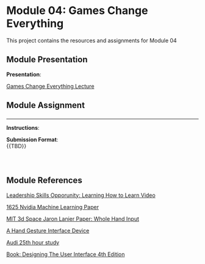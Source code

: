 # Module 04: Games Change Everything

This project contains the resources and assignments for Module 04


## Module Presentation

**Presentation**:
<br>

[Games Change Everything Lecture](https://eagleonline.hccs.edu/courses/303292/files/78772135?module_item_id=20937031)

## Module Assignment 


### 
<hr>



**Instructions**:



**Submission Format**:<br>
{{TBD}}
 
### 
<br>

## Module References
[Leadership Skills Opporunity: Learning How to Learn Video](https://www.youtube.com/watch?v=vd2dtkMINIw)

[1625 Nvidia Machine Learning Paper](https://eagleonline.hccs.edu/courses/303292/files/78771571?module_item_id=20937048)

[MIT 3d Space Jaron Lanier Paper: Whole Hand Input](https://eagleonline.hccs.edu/courses/303292/files/78771971?module_item_id=20937049)

[A Hand Gesture Interface Device](https://eagleonline.hccs.edu/courses/303292/files/78771960?module_item_id=20937050)

[Audi 25th hour study](https://eagleonline.hccs.edu/courses/303292/files/78771567?module_item_id=20937051)

[Book: Designing The User Interface 4th Edition](https://eagleonline.hccs.edu/courses/303292/files/78771577?module_item_id=20937055)